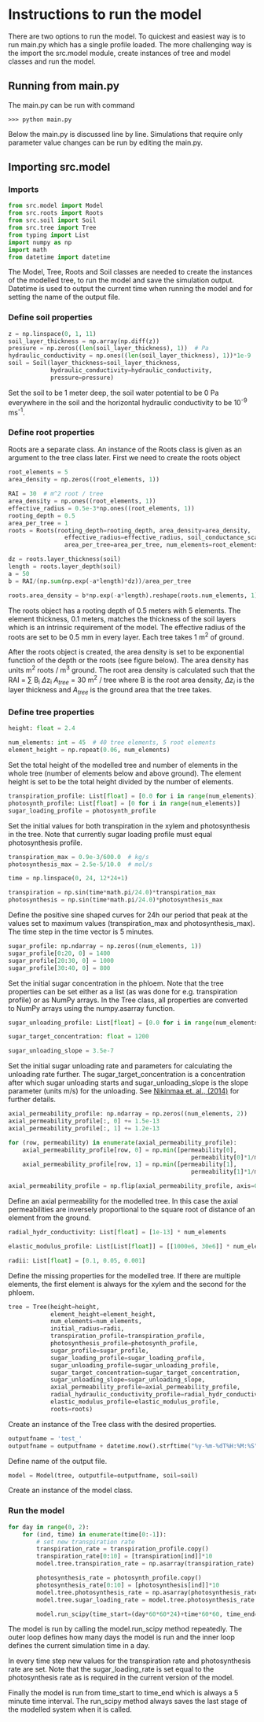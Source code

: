 Instructions to run the model
=============================

There are two options to run the model. To quickest and easiest way is to run main.py which has a single profile loaded. The more challenging way is the import the src.model module, create instances of tree and model classes and run the model. 

Running from main.py
--------------------
The main.py can be run with command

```console
>>> python main.py
```

Below the main.py is discussed line by line. Simulations that require only parameter value changes can be run by editing the main.py.

Importing src.model
-------------------

### Imports

```python
from src.model import Model
from src.roots import Roots
from src.soil import Soil
from src.tree import Tree
from typing import List
import numpy as np
import math
from datetime import datetime
```

The Model, Tree, Roots and Soil classes are needed to create the instances of the modelled tree, to run the model and save the
simulation output. Datetime is used to output the current time when running the model and for  setting the name of the output file.

### Define soil properties
```python
z = np.linspace(0, 1, 11)
soil_layer_thickness = np.array(np.diff(z))
pressure = np.zeros((len(soil_layer_thickness), 1))  # Pa
hydraulic_conductivity = np.ones((len(soil_layer_thickness), 1))*1e-9  # m/s
soil = Soil(layer_thickness=soil_layer_thickness,
            hydraulic_conductivity=hydraulic_conductivity,
            pressure=pressure)
```

Set the soil to be 1 meter deep, the soil water potential to be 0 Pa everywhere in the soil and
the horizontal hydraulic conductivity to be 10<sup>-9</sup> ms<sup>-1</sup>. 

### Define root properties
Roots are a separate class. An instance of the Roots class is given as an argument to the tree class later. First we need to create the roots object

```python
root_elements = 5
area_density = np.zeros((root_elements, 1))

RAI = 30  # m^2 root / tree
area_density = np.ones((root_elements, 1))
effective_radius = 0.5e-3*np.ones((root_elements, 1))
rooting_depth = 0.5
area_per_tree = 1
roots = Roots(rooting_depth=rooting_depth, area_density=area_density,
                effective_radius=effective_radius, soil_conductance_scale=3e8,
                area_per_tree=area_per_tree, num_elements=root_elements)

dz = roots.layer_thickness(soil)
length = roots.layer_depth(soil)
a = 50
b = RAI/(np.sum(np.exp(-a*length)*dz))/area_per_tree

roots.area_density = b*np.exp(-a*length).reshape(roots.num_elements, 1)

```

The roots object has a rooting depth of 0.5 meters with 5 elements. The element thickness, 0.1 meters, matches the thickness of the soil layers which is an intrinsic requirement of the model. The effective radius of the roots are set to be 0.5 mm in every layer. Each tree takes 1 m<sup>2</sup> of ground.

After the roots object is created, the area density is set to be exponential function of the depth or the roots (see figure below). The area density has units m<sup>2</sup> roots / m<sup>3</sup> ground. The root area density is calculated such that the RAI = $\sum$ B<sub>i</sub> $\Delta$z<sub>i</sub> $A_{tree}$ = 30 m$^2$ / tree where B is the root area density, $\Delta z_i$ is the layer thickness and $A_{tree}$ is the ground area that the tree takes.

### Define tree properties
```python
height: float = 2.4

num_elements: int = 45  # 40 tree elements, 5 root elements
element_height = np.repeat(0.06, num_elements)
```
Set the total height of the modelled tree and number of elements in the whole tree (number of elements below and above ground). The element height is set to be the total height divided by the number of elements.


```python
transpiration_profile: List[float] = [0.0 for i in range(num_elements)]
photosynth_profile: List[float] = [0 for i in range(num_elements)]
sugar_loading_profile = photosynth_profile
```
Set the initial values for both transpiration in the xylem and photosynthesis in the tree. Note that 
currently sugar loading profile must equal photosynthesis profile.

```python
transpiration_max = 0.9e-3/600.0  # kg/s
photosynthesis_max = 2.5e-5/10.0  # mol/s

time = np.linspace(0, 24, 12*24+1)

transpiration = np.sin(time*math.pi/24.0)*transpiration_max
photosynthesis = np.sin(time*math.pi/24.0)*photosynthesis_max
```
Define the positive sine shaped curves for 24h our period that peak at the values
set to maximum values (transpiration_max and photosynthesis_max). The time step in the
time vector is 5 minutes.

```python
sugar_profile: np.ndarray = np.zeros((num_elements, 1))
sugar_profile[0:20, 0] = 1400
sugar_profile[20:30, 0] = 1000
sugar_profile[30:40, 0] = 800
```
Set the initial sugar concentration in the phloem. Note that the tree properties can be set either as a list (as was done for e.g. transpiration profile) or as NumPy arrays. In the Tree class, all properties are converted
to NumPy arrays using the numpy.asarray function.

```python
sugar_unloading_profile: List[float] = [0.0 for i in range(num_elements)]

sugar_target_concentration: float = 1200

sugar_unloading_slope = 3.5e-7
```
Set the initial sugar unloading rate and parameters for calculating the unloading rate further.
The sugar_target_concentration is a concentration after which sugar unloading starts and 
sugar_unloading_slope is the slope parameter (units m/s) for the unloading. See 
[Nikinmaa et. al., (2014)](https://academic.oup.com/aob/article/114/4/653/2769025) for further details.

```python
axial_permeability_profile: np.ndarray = np.zeros((num_elements, 2))
axial_permeability_profile[:, 0] += 1.5e-13
axial_permeability_profile[:, 1] += 1.2e-13

for (row, permeability) in enumerate(axial_permeability_profile):
    axial_permeability_profile[row, 0] = np.min([permeability[0],
                                                    permeability[0]*1/math.sqrt(height/num_elements*(row+1))])
    axial_permeability_profile[row, 1] = np.min([permeability[1],
                                                    permeability[1]*1/math.sqrt(height/num_elements*(row+1))])

axial_permeability_profile = np.flip(axial_permeability_profile, axis=0)
```
Define an axial permeability for the modelled tree. In this case the axial permeabilities are inversely proportional to the square root of distance of an element from the ground.

```python
radial_hydr_conductivity: List[float] = [1e-13] * num_elements

elastic_modulus_profile: List[List[float]] = [[1000e6, 30e6]] * num_elements

radii: List[float] = [0.1, 0.05, 0.001]

```
Define the missing properties for the modelled tree. If there are multiple elements, the first element is always for the xylem and the second for the phloem.

```python
tree = Tree(height=height,
            element_height=element_height,
            num_elements=num_elements,
            initial_radius=radii,
            transpiration_profile=transpiration_profile,
            photosynthesis_profile=photosynth_profile,
            sugar_profile=sugar_profile,
            sugar_loading_profile=sugar_loading_profile,
            sugar_unloading_profile=sugar_unloading_profile,
            sugar_target_concentration=sugar_target_concentration,
            sugar_unloading_slope=sugar_unloading_slope,
            axial_permeability_profile=axial_permeability_profile,
            radial_hydraulic_conductivity_profile=radial_hydr_conductivity,
            elastic_modulus_profile=elastic_modulus_profile,
            roots=roots)
```
Create an instance of the Tree class with the desired properties.

```python
outputfname = 'test_'
outputfname = outputfname + datetime.now().strftime("%y-%m-%dT%H:%M:%S") + ".nc"
```
Define name of the output file.

```python
model = Model(tree, outputfile=outputfname, soil=soil)
```
Create an instance of the model class.

### Run the model
```python
for day in range(0, 2):
    for (ind, time) in enumerate(time[0:-1]):
        # set new transpiration rate
        transpiration_rate = transpiration_profile.copy()
        transpiration_rate[0:10] = [transpiration[ind]]*10
        model.tree.transpiration_rate = np.asarray(transpiration_rate).reshape(40, 1)

        photosynthesis_rate = photosynth_profile.copy()
        photosynthesis_rate[0:10] = [photosynthesis[ind]]*10
        model.tree.photosynthesis_rate = np.asarray(photosynthesis_rate).reshape(40, 1)
        model.tree.sugar_loading_rate = model.tree.photosynthesis_rate.copy()

        model.run_scipy(time_start=(day*60*60*24)+time*60*60, time_end=(day*60*60*24)+time[ind+1]*60*60, ind=ind)
```
The model is run by calling the model.run_scipy method repeatedly. The outer loop defines how many days the model is run and the inner loop defines the current simulation time in a day.

In every time step new values for the transpiration rate and photosynthesis rate are set. Note that the sugar_loading_rate is set equal to the photosynthesis rate as is required in the current version of the model.

Finally the model is run from time_start to time_end which is always a 5 minute time interval. The run_scipy method always saves the last stage of the modelled system when it is called.